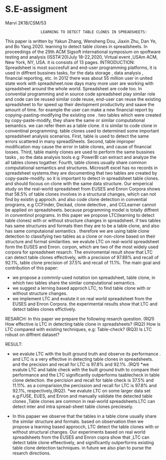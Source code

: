 # S.E-assigment
Marvi 2K18/CSM/53

                    LEARNING TO DETECT TABLE CLONES IN SPREADSHEETS:

This paper is written by Yakun Zhang, Wensheng Dou, Jiaxin Zhu, Dan Ye, and Bo Yang.2020.
learning to detect table clones in spreadsheets. In  proceedings of the 29th ACM Sigsoft international symposium on spoftware testing and analysis (ISSTA'20)July 18-22,2020, Virtual event ,USAm ACM, New York, NY, USA. it is consists of 13 pages.
INTRODUCTION:
     Spreadsheet is most succesfull and end-user programming platforms, it is used in diffrent bussines tasks, for the data storage , data analysis , financial reporting, etc.
In 2012 there was about 55 million user in united state work with spreadsheet.now days many more user are working with spreadsheet around the whole world. Spreadsheet are code too. In convential programming and in source code spreadsheet play similar role and code can be reused similar code reuse, end-user can reuse the existing spreadsheet to for speed up their devlopment productivity and saave the amount of time. for example the user can make a new financial report by copying-pasting-modifying the existing one . two tables which were created by copy-paste-modify, they share the same or similar computational semantics. we can refer them  as a table clone. it is similar to code clone in conventinal programming. table clones used to determined some important spreadsheet analysis scenarios. 
First, table is used to detect the same errors scattered in many spreadSheets.
Second, table improper modification may cause the error in table clones, and cause of financial losses.
Third, table mainly clones are used to perform the same bussines tasks , so the data analysis tools e.g: PowerBI can extract and analyze the all tables clones togather.
Fourth, table clones usually share common computational semantics and structures.
Microsoft excel has no records in spreadsheet systems.they are documenting that two tables are created by copy-paste-modify. so it is important to detect in spreadsheet table clones. and should focous on clone with the same data structure.
Our emperical study on the real-world spreadsheet from EUSES and Enron Corpora shows that 
58.5% of table clones involves in a structural changes, which can not find by existin  g approch. and also code clone detection in convential programs, e.g CCFinder, Deckad, clone detective , and CCLearner cannot be applied on spreadsheets. because programming model is totally diffrent in conventinol programs.
In this paper we propose LTC(learning to detect table clones) with or without structure changes in spreadsheet. if two tables has same structures and formats then they are to be a table clone, and also has same computaional semantics . therefore we are using table clone detection to classifying two tables as a clone or non-clone based on their structure and format similarities.
we evalute LTC on real-world spreadsheet form the EUSES and Enron. corpon, which are two of the most widely used corpora for spreadsheet resarch. The enviromental result show that LTC can detect table clones effectively, with a precision of 97.88% and recall of 92.1%, table clone precision of 37.5% and recall of 11.1%.
The main goal and contribution of this paper:
* we propose a commnly-used notation ion spreadsheet, table clone, in which two tables share the similar computational semantics.
* we suggest a lerning based approch LTC, to find table clone with or without structure changes.
* we implement LTC and evalute it on real world spreadsheet from the EUSES and Enron Corpora. the experimental results show that LTC and detect tables clones effictively.

RESARCH:
In this paper we prepare the following resarch question.
(RQ1) How effective is LTC in detecting table clone in spreadsheets?
(RQ2) How is LTC compared with existing techniques, e.g: Table-check?
(RQ3) Is LTC robust on diffrent dataset?

RESULT:
* we evalute LTC with the built ground truth and observe its performance . and LTC is a very effective in detecting table clones in spreadsheets. and the precision and recall for LTC is 97.8% and 92.1% .(RQ1)
*we evalute LTC and table check with the built ground truth to compare their performance  and  the LTC significantly outperforms taablecheck in table clone detection. the percision and recall for table check is 37.5% and 11.11%. as a comparision,the percission and recall for LTC is 97.8% and 92.1%, respectively,(RQ2).
*we evalute LTC on some larger data set e.g:FUSE, EUES, and Enron and manually validate the detected table clones ,Table clones are common in real-world spreadsheets.LTC can detect inter and intra spread-sheet table clones preciesely.

* In this papaer we observe that the tables in a table clone usually share the similar structure and formats. based on observation then we propose a learning based approcch, LTC detect the table clones with or without structural changes. Our experiments based on real world spreadsheets from the EUSES and Enron copra show that ,LTC can detect table clone effeectively, and significantly outperforms existing table clone detection tachniques. in future we also plan to purse the resarch directions.
 
